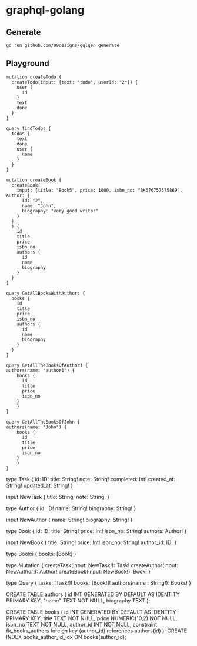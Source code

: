 # graphql-golang

## Generate 
```
go run github.com/99designs/gqlgen generate
```

## Playground
```
mutation createTodo {
  createTodo(input: {text: "todo", userId: "2"}) {
    user {
      id
    }
    text
    done
  }
}

query findTodos {
  todos {
    text
    done
    user {
      name
    }
  }
}

mutation createBook {
  createBook(
    input: {title: "Book5", price: 1000, isbn_no: "BK676757575869", author: {
      id: "2",
      name: "John",
      biography: "very good writer"
    }
  }
  ) {
    id
    title
    price
    isbn_no
    authors {
      id
      name
      biography
    }
  }
}

query GetAllBooksWithAuthors {
  books {
    id
    title
    price
    isbn_no
    authors {
      id
      name
      biography
    }
  }
}

query GetAllTheBooksOfAuthor1 {
authors(name: "author1") {
    books {
      id
      title
      price
      isbn_no
    }
	}
}

query GetAllTheBooksOfJohn {
authors(name: "John") {
    books {
      id
      title
      price
      isbn_no
    }
	}
}
```

type Task {
  id: ID!
  title: String!
  note: String!
  completed: Int!
  created_at: String!
  updated_at: String!
}

input NewTask {
  title: String!
  note: String!
}

type Author {
  id: ID!
  name: String!
  biography: String!
}

input NewAuthor {
  name: String!
  biography: String!
}

type Book {
  id: ID!
  title: String!
  price: Int!
  isbn_no: String!
  authors: Author!
}


input NewBook {
  title: String!
  price: Int!
  isbn_no: String!
  author_id: ID!
}

type Books {
  books: [Book]
}


type Mutation {
  createTask(input: NewTask!): Task!
  createAuthor(input: NewAuthor!): Author!
  createBook(input: NewBook!): Book!
}

type Query {
  tasks: [Task!]!
  books: [Book!]!
  authors(name : String!): Books!
}


CREATE TABLE authors (
	id INT GENERATED BY DEFAULT AS IDENTITY PRIMARY KEY,
	"name" TEXT NOT NULL,
	biography TEXT
);

CREATE TABLE books (
	id INT GENERATED BY DEFAULT AS IDENTITY PRIMARY KEY,
	title TEXT NOT NULL,
   price NUMERIC(10,2) NOT NULL,
	isbn_no TEXT NOT NULL,
   author_id INT NOT NULL,
   constraint fk_books_authors foreign key (author_id) references authors(id)
);
CREATE INDEX books_author_id_idx ON books(author_id);